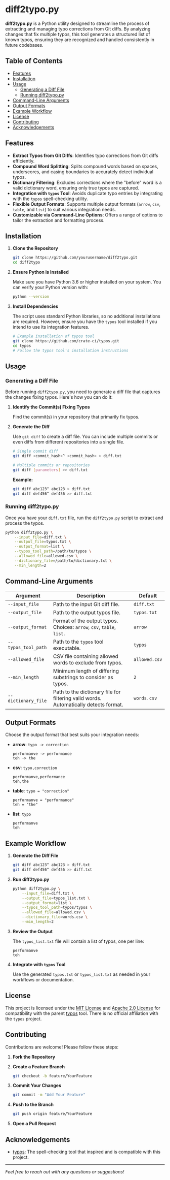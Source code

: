 # diff2typo.py

**diff2typo.py** is a Python utility designed to streamline the process of extracting and managing typo corrections from Git diffs. By analyzing changes that fix multiple typos, this tool generates a structured list of known typos, ensuring they are recognized and handled consistently in future codebases.

## Table of Contents

- [Features](#features)
- [Installation](#installation)
- [Usage](#usage)
  - [Generating a Diff File](#generating-a-diff-file)
  - [Running diff2typo.py](#running-diff2typopy)
- [Command-Line Arguments](#command-line-arguments)
- [Output Formats](#output-formats)
- [Example Workflow](#example-workflow)
- [License](#license)
- [Contributing](#contributing)
- [Acknowledgements](#acknowledgements)

## Features

- **Extract Typos from Git Diffs**: Identifies typo corrections from Git diffs efficiently.
- **Compound Word Splitting**: Splits compound words based on spaces, underscores, and casing boundaries to accurately detect individual typos.
- **Dictionary Filtering**: Excludes corrections where the "before" word is a valid dictionary word, ensuring only true typos are captured.
- **Integration with `typos` Tool**: Avoids duplicate typo entries by integrating with the `typos` spell-checking utility.
- **Flexible Output Formats**: Supports multiple output formats (`arrow`, `csv`, `table`, and `list`) to suit various integration needs.
- **Customizable via Command-Line Options**: Offers a range of options to tailor the extraction and formatting process.

## Installation

1. **Clone the Repository**

   ```bash
   git clone https://github.com/yourusername/diff2typo.git
   cd diff2typo
   ```

2. **Ensure Python is Installed**

   Make sure you have Python 3.6 or higher installed on your system. You can verify your Python version with:

   ```bash
   python --version
   ```

3. **Install Dependencies**

   The script uses standard Python libraries, so no additional installations are required. However, ensure you have the `typos` tool installed if you intend to use its integration features.

   ```bash
   # Example installation of typos tool
   git clone https://github.com/crate-ci/typos.git
   cd typos
   # Follow the typos tool's installation instructions
   ```

## Usage

### Generating a Diff File

Before running `diff2typo.py`, you need to generate a diff file that captures the changes fixing typos. Here's how you can do it:

1. **Identify the Commit(s) Fixing Typos**

   Find the commit(s) in your repository that primarily fix typos.

2. **Generate the Diff**

   Use `git diff` to create a diff file. You can include multiple commits or even diffs from different repositories into a single file.

   ```bash
   # Single commit diff
   git diff <commit_hash>^ <commit_hash> > diff.txt

   # Multiple commits or repositories
   git diff [parameters] >> diff.txt
   ```

   **Example:**

   ```bash
   git diff abc123^ abc123 > diff.txt
   git diff def456^ def456 >> diff.txt
   ```

### Running diff2typo.py

Once you have your `diff.txt` file, run the `diff2typo.py` script to extract and process the typos.

```bash
python diff2typo.py \
    --input_file=diff.txt \
    --output_file=typos.txt \
    --output_format=list \
    --typos_tool_path=/path/to/typos \
    --allowed_file=allowed.csv \
    --dictionary_file=/path/to/dictionary.txt \
    --min_length=2
```

## Command-Line Arguments

| Argument            | Description                                                                                       | Default       |
|---------------------|---------------------------------------------------------------------------------------------------|---------------|
| `--input_file`      | Path to the input Git diff file.                                                                   | `diff.txt`    |
| `--output_file`     | Path to the output typos file.                                                                     | `typos.txt`   |
| `--output_format`   | Format of the output typos. Choices: `arrow`, `csv`, `table`, `list`.                             | `arrow`       |
| `--typos_tool_path` | Path to the `typos` tool executable.                                                               | `typos`       |
| `--allowed_file`    | CSV file containing allowed words to exclude from typos.                                         | `allowed.csv` |
| `--min_length`      | Minimum length of differing substrings to consider as typos.                                      | `2`           |
| `--dictionary_file` | Path to the dictionary file for filtering valid words. Automatically detects format.               | `words.csv`   |

## Output Formats

Choose the output format that best suits your integration needs:

- **arrow**: `typo -> correction`
  
  ```plaintext
  performanve -> performance
  teh -> the
  ```

- **csv**: `typo,correction`
  
  ```csv
  performanve,performance
  teh,the
  ```

- **table**: `typo = "correction"`
  
  ```plaintext
  performanve = "performance"
  teh = "the"
  ```

- **list**: `typo`
  
  ```plaintext
  performanve
  teh
  ```

## Example Workflow

1. **Generate the Diff File**

   ```bash
   git diff abc123^ abc123 > diff.txt
   git diff def456^ def456 >> diff.txt
   ```

2. **Run diff2typo.py**

   ```bash
   python diff2typo.py \
       --input_file=diff.txt \
       --output_file=typos_list.txt \
       --output_format=list \
       --typos_tool_path=typos/typos \
       --allowed_file=allowed.csv \
       --dictionary_file=words.csv \
       --min_length=2
   ```

3. **Review the Output**

   The `typos_list.txt` file will contain a list of typos, one per line:

   ```plaintext
   performanve
   teh
   ```

4. **Integrate with `typos` Tool**

   Use the generated `typos.txt` or `typos_list.txt` as needed in your workflows or documentation.

## License

This project is licensed under the [MIT License](LICENSE) and [Apache 2.0 License](LICENSE-APACHE) for compatibility with the parent [typos](https://github.com/crate-ci/typos) tool. There is no official affiliation with the `typos` project.

## Contributing

Contributions are welcome! Please follow these steps:

1. **Fork the Repository**

2. **Create a Feature Branch**

   ```bash
   git checkout -b feature/YourFeature
   ```

3. **Commit Your Changes**

   ```bash
   git commit -m "Add Your Feature"
   ```

4. **Push to the Branch**

   ```bash
   git push origin feature/YourFeature
   ```

5. **Open a Pull Request**

## Acknowledgements

- [typos](https://github.com/crate-ci/typos): The spell-checking tool that inspired and is compatible with this project.

---

*Feel free to reach out with any questions or suggestions!*

